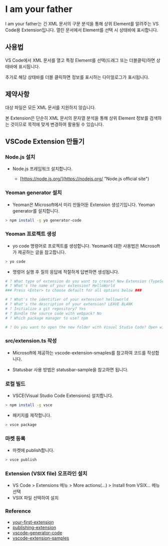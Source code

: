 # I am your father
I am your father는 긴 XML 문서의 구문 분석을 통해 상위 Element를 알려주는 VS Code용 Extension입니다. 열린 문서에서 Element를 선택 시 상태바에 표시합니다.

## 사용법

VS Code에서 XML 문서를 열고 특정 Element를 선택(드래그 또는 더블클릭)하면 상태바에 표시됩니다.

추가로 해당 상태바를 더블 클릭하면 정보를 표시하는 다이얼로그가 표시됩니다.

## 제약사항

대상 파일은 모든 XML 문서를 지원하지 않습니다.

본 Extension은 단순히 XML 문서의 문자열 분석을 통해 상위 Element 정보를 검색하는 것이므로 목적에 맞게 변경하여 활용될 수 있습니다.

## VSCode Extension 만들기

### Node.js 설치

 - Node.js 프레임워크 설치합니다.

   - [https://node.js.org/](https://nodejs.org/ "Node.js official site")

### Yeoman generator 설치

 - Yeoman은 Microsoft에서 미리 만들어둔 Extension 생성기입니다. Yeoman generator를 설치합니다.

```bash
> npm install -g yo generator-code
```

### Yeoman 프로젝트 생성

 - yo code 명령어로 프로젝트를 생성합니다. Yeoman에 대한 사용법은 Microsoft가 제공하는 글을 참고합니다.

```bash
> yo code
```

 - 명령어 실행 후 질의 응답에 적절하게 답변하면 생성됩니다.

```bash
# ? What type of extension do you want to create? New Extension (TypeScript)
# ? What's the name of your extension? HelloWorld
### Press <Enter> to choose default for all options below ###

# ? What's the identifier of your extension? helloworld
# ? What's the description of your extension? LEAVE BLANK
# ? Initialize a git repository? Yes
# ? Bundle the source code with webpack? No
# ? Which package manager to use? npm

# ? Do you want to open the new folder with Visual Studio Code? Open with `code`
```

### src/extension.ts 작성

 - Microsoft에 제공하는 vscode-extension-smaples를 참고하여 코드를 작성합니다.

 - Statusbar 사용 방법은 statusbar-sample을 참고하면 됩니다.

### 로컬 빌드

 - VSCE(Visual Studio Code Extensions) 설치합니다.

```bash
> npm install -g vsce
```

 - 패키지를 제작합니다.

```bash
> vsce package
```

### 마켓 등록

 - 마켓에 publish합니다.

```bash
> vsce publish
```

### Extension (VSIX file) 오프라인 설치

 - VS Code > Extensions 메뉴 > More actions(...) > Install from VSIX... 메뉴 선택
 - VSIX 파일 선택하여 설치

### Reference

 - [your-first-extension](https://code.visualstudio.com/api/get-started/your-first-extension)
 - [publishing-extension](https://code.visualstudio.com/api/working-with-extensions/publishing-extension)
 - [vscode-generator-code](https://github.com/microsoft/vscode-generator-code)
 - [vscode-extension-samples](https://github.com/microsoft/vscode-extension-samples)
